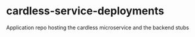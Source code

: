 # cardless-service-deployments
Application repo hosting the cardless microservice and the backend stubs

